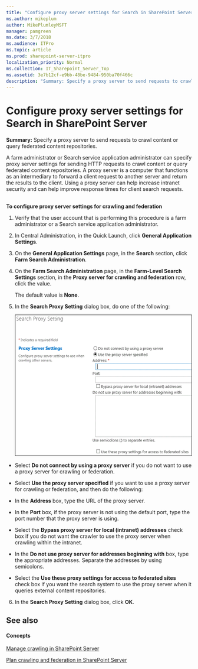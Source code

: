 ```yaml
---
title: "Configure proxy server settings for Search in SharePoint Server"
ms.author: mikeplum
author: MikePlumleyMSFT
manager: pamgreen
ms.date: 3/7/2018
ms.audience: ITPro
ms.topic: article
ms.prod: sharepoint-server-itpro
localization_priority: Normal
ms.collection: IT_Sharepoint_Server_Top
ms.assetid: 3e7b12cf-e9bb-48be-9484-950ba70f466c
description: "Summary: Specify a proxy server to send requests to crawl content or query federated content repositories."
---
```


# Configure proxy server settings for Search in SharePoint Server

 **Summary:** Specify a proxy server to send requests to crawl content or query federated content repositories. 
  
A farm administrator or Search service application administrator can specify proxy server settings for sending HTTP requests to crawl content or query federated content repositories. A proxy server is a computer that functions as an intermediary to forward a client request to another server and return the results to the client. Using a proxy server can help increase intranet security and can help improve response times for client search requests. 
  
## 
<a name="section1"> </a>

 **To configure proxy server settings for crawling and federation**
  
1. Verify that the user account that is performing this procedure is a farm administrator or a Search service application administrator.
    
2. In Central Administration, in the Quick Launch, click **General Application Settings**.
    
3. On the **General Application Settings** page, in the **Search** section, click **Farm Search Administration**.
    
4. On the **Farm Search Administration** page, in the **Farm-Level Search Settings** section, in the **Proxy server for crawling and federation** row, click the value. 
    
    The default value is **None**.
    
5. In the **Search Proxy Setting** dialog box, do one of the following: 
    
     ![Search Proxy Setting dialog box](../media/SearchProxySettingDialog.GIF)
  
  - Select **Do not connect by using a proxy server** if you do not want to use a proxy server for crawling or federation. 
    
  - Select **Use the proxy server specified** if you want to use a proxy server for crawling or federation, and then do the following: 
    
  - In the **Address** box, type the URL of the proxy server. 
    
  - In the **Port** box, if the proxy server is not using the default port, type the port number that the proxy server is using. 
    
  - Select the **Bypass proxy server for local (intranet) addresses** check box if you do not want the crawler to use the proxy server when crawling within the intranet. 
    
  - In the **Do not use proxy server for addresses beginning with** box, type the appropriate addresses. Separate the addresses by using semicolons. 
    
  - Select the **Use these proxy settings for access to federated sites** check box if you want the search system to use the proxy server when it queries external content repositories. 
    
6. In the **Search Proxy Setting** dialog box, click **OK**.
    
## See also
<a name="section1"> </a>

#### Concepts

[Manage crawling in SharePoint Server](manage-crawling.md)
  
[Plan crawling and federation in SharePoint Server](plan-crawling-and-federation.md)


